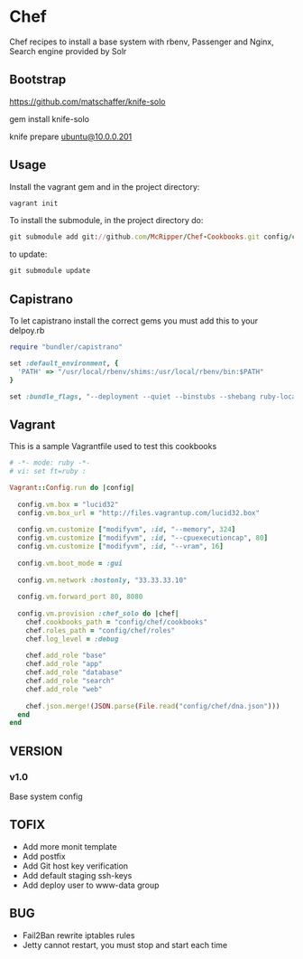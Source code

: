 # Chef

Chef recipes to install a base system with rbenv, Passenger and Nginx, Search engine provided by Solr


## Bootstrap

https://github.com/matschaffer/knife-solo

gem install knife-solo

knife prepare ubuntu@10.0.0.201

## Usage

Install the vagrant gem and in the project directory:

``` ruby
vagrant init
```

To install the submodule, in the project directory do:

``` ruby
git submodule add git://github.com/McRipper/Chef-Cookbooks.git config/chef
```

to update:

``` ruby
git submodule update
```

## Capistrano

To let capistrano install the correct gems you must add this to your delpoy.rb

``` ruby
require "bundler/capistrano"

set :default_environment, {
  'PATH' => "/usr/local/rbenv/shims:/usr/local/rbenv/bin:$PATH"
}

set :bundle_flags, "--deployment --quiet --binstubs --shebang ruby-local-exec"
```

## Vagrant

This is a sample Vagrantfile used to test this cookbooks

``` ruby
# -*- mode: ruby -*-
# vi: set ft=ruby :

Vagrant::Config.run do |config|
  
  config.vm.box = "lucid32"
  config.vm.box_url = "http://files.vagrantup.com/lucid32.box"
  
  config.vm.customize ["modifyvm", :id, "--memory", 324]
  config.vm.customize ["modifyvm", :id, "--cpuexecutioncap", 80]
  config.vm.customize ["modifyvm", :id, "--vram", 16]
  
  config.vm.boot_mode = :gui
  
  config.vm.network :hostonly, "33.33.33.10"
  
  config.vm.forward_port 80, 8080
  
  config.vm.provision :chef_solo do |chef|
    chef.cookbooks_path = "config/chef/cookbooks"
    chef.roles_path = "config/chef/roles"
    chef.log_level = :debug
    
    chef.add_role "base"
    chef.add_role "app"
    chef.add_role "database"
    chef.add_role "search"
    chef.add_role "web"
    
    chef.json.merge!(JSON.parse(File.read("config/chef/dna.json")))
  end
end
```

## VERSION

### v1.0

Base system config

## TOFIX

* Add more monit template
* Add postfix
* Add Git host key verification
* Add default staging ssh-keys
* Add deploy user to www-data group

## BUG

* Fail2Ban rewrite iptables rules
* Jetty cannot restart, you must stop and start each time

